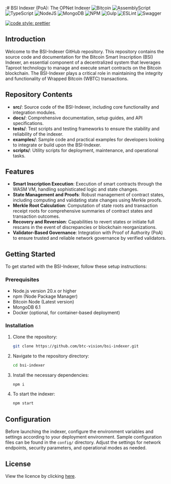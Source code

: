 ;# BSI Indexer (PoA): The OPNet Indexer
![Bitcoin](https://img.shields.io/badge/Bitcoin-000?style=for-the-badge&logo=bitcoin&logoColor=white)
![AssemblyScript](https://img.shields.io/badge/assembly%20script-%23000000.svg?style=for-the-badge&logo=assemblyscript&logoColor=white)
![TypeScript](https://img.shields.io/badge/TypeScript-007ACC?style=for-the-badge&logo=typescript&logoColor=white)
![NodeJS](https://img.shields.io/badge/Node%20js-339933?style=for-the-badge&logo=nodedotjs&logoColor=white)
![MongoDB](https://img.shields.io/badge/MongoDB-%234ea94b.svg?style=for-the-badge&logo=mongodb&logoColor=white)
![NPM](https://img.shields.io/badge/npm-CB3837?style=for-the-badge&logo=npm&logoColor=white)
![Gulp](https://img.shields.io/badge/GULP-%23CF4647.svg?style=for-the-badge&logo=gulp&logoColor=white)
![ESLint](https://img.shields.io/badge/ESLint-4B3263?style=for-the-badge&logo=eslint&logoColor=white)
![Swagger](https://img.shields.io/badge/-Swagger-%23Clojure?style=for-the-badge&logo=swagger&logoColor=white)

[![code style: prettier](https://img.shields.io/badge/code_style-prettier-ff69b4.svg?style=flat-square)](https://github.com/prettier/prettier)

## Introduction
Welcome to the BSI-Indexer GitHub repository. This repository contains the source code and documentation for the Bitcoin Smart Inscription (BSI) Indexer, an essential component of a decentralized system that leverages Taproot technology to manage and execute smart contracts on the Bitcoin blockchain. The BSI-Indexer plays a critical role in maintaining the integrity and functionality of Wrapped Bitcoin (WBTC) transactions.

## Repository Contents

- **src/**: Source code of the BSI-Indexer, including core functionality and integration modules.
- **docs/**: Comprehensive documentation, setup guides, and API specifications.
- **tests/**: Test scripts and testing frameworks to ensure the stability and reliability of the indexer.
- **examples/**: Sample code and practical examples for developers looking to integrate or build upon the BSI-Indexer.
- **scripts/**: Utility scripts for deployment, maintenance, and operational tasks.

## Features

- **Smart Inscription Execution**: Execution of smart contracts through the WASM VM, handling sophisticated logic and state changes.
- **State Management and Proofs**: Robust management of contract states, including computing and validating state changes using Merkle proofs.
- **Merkle Root Calculation**: Computation of state roots and transaction receipt roots for comprehensive summaries of contract states and transaction outcomes.
- **Recovery and Reversion**: Capabilities to revert states or initiate full rescans in the event of discrepancies or blockchain reorganizations.
- **Validator-Based Governance**: Integration with Proof of Authority (PoA) to ensure trusted and reliable network governance by verified validators.

## Getting Started

To get started with the BSI-Indexer, follow these setup instructions:

### Prerequisites

- Node.js version 20.x or higher
- npm (Node Package Manager)
- Bitcoin Node (Latest version)
- MongoDB 6.1
- Docker (optional, for container-based deployment)

### Installation

1. Clone the repository:
   ```bash
   git clone https://github.com/btc-vision/bsi-indexer.git
   ```
2. Navigate to the repository directory:
   ```bash
   cd bsi-indexer
   ```
3. Install the necessary dependencies:
   ```bash
   npm i
   ```
4. To start the indexer:
   ```bash
   npm start
   ```

## Configuration

Before launching the indexer, configure the environment variables and settings according to your deployment environment. Sample configuration files can be found in the `config/` directory. Adjust the settings for network endpoints, security parameters, and operational modes as needed.

## License

View the licence by clicking [here](https://github.com/btc-vision/bsi/blob/main/LICENSE.md).